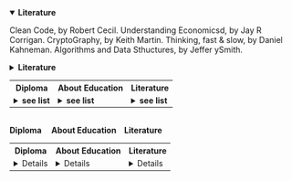 
<!-- DROPDOWN  -->
<details open>
  <summary>
    <b style="font-size:14px">
      Literature
    </b>
  </summary>
</details>

<!-- BOOK LIST -->
Clean Code, by Robert Cecil.
Understanding Economicsd, by Jay R Corrigan.
CryptoGraphy, by Keith Martin.
Thinking, fast & slow, by Daniel Kahneman.
Algorithms and Data Sthuctures, by Jeffer ySmith.


<!-- <tr><td> book1 </td></tr> -->





<!-- # MULTIPLE ROW TABLE
<table>
<th>
    literature:
</th>
    <tr>
      <td>
        book1
      </td>
    </tr>
    <tr>
      <td>
        book2
      </td>
    </tr>
    <tr>
      <td>
        book3
      </td>
    </tr>
    <tr>
      <td>
        book4
      </td>
    </tr>
</table> -->

<!-- DROP DOWN LIST  -->
<details close>
  <summary>
    <b style="font-size:14px">
      Literature
    </b>
  </summary>
  <br > • Clean Code, by Robert Cecil. </br> 
  <br> • Understanding Economicsd, by Jay R Corrigan. </br> 
  <br> • CryptoGraphy, by Keith Martin. </br> 
  <br> • Thinking, fast & slow, by Daniel Kahneman. </br>                 
  <br> • Algorithms and Data Sthuctures, by Jeffery Smith. </br>  
</details>


<table style="width:100%">                     
    <th> Diploma</th>     
    <th> About Education</th>     
    <th> Literature </th>     
        <tr>                
            <td> 
<details close>
  <summary>
    <b style="font-size:14px"> see list </b>
  </summary>
  <br > • Clean Code, by Robert Cecil. </br> 
  <br> • Understanding Economicsd, by Jay R Corrigan. </br> 
  <br> • CryptoGraphy, by Keith Martin. </br> 
  <br> • Thinking, fast & slow, by Daniel Kahneman. </br>                 
  <br> • Algorithms and Data Sthuctures, by Jeffery Smith. </br>  
</details>
             </td>
            <td> 
<details close>
  <summary>
    <b style="font-size:14px">
      see list
    </b>
  </summary>
  <br > • Clean Code, by Robert Cecil. </br> 
  <br> • Understanding Economicsd, by Jay R Corrigan. </br> 
  <br> • CryptoGraphy, by Keith Martin. </br> 
  <br> • Thinking, fast & slow, by Daniel Kahneman. </br>                 
  <br> • Algorithms and Data Sthuctures, by Jeffery Smith. </br>  
</details>
             </td>
            <td> 
<details close>
  <summary>
    <b style="font-size:14px">
      see list
    </b>
  </summary>
  <br > • Clean Code, by Robert Cecil. </br> 
  <br> • Understanding Economicsd, by Jay R Corrigan. </br> 
  <br> • CryptoGraphy, by Keith Martin. </br> 
  <br> • Thinking, fast & slow, by Daniel Kahneman. </br>                 
  <br> • Algorithms and Data Sthuctures, by Jeffery Smith. </br>  
</details>
             </td>
        </tr>                        
</table>  




<!-- <table style="width:100%">    -->
<br>
<b><th>Diploma&emsp;</th><th> About Education&emsp;</th><th>Literature&emsp;</th></b> 

</br>
<!-- </table>   -->


<table style="width:100%">                     
    <th> Diploma</th>     
    <th> About Education</th>     
    <th> Literature </th>     
  <tr>
    <td valign="top">
      <details close>
      <img src="assets/images/Diploma-1.svg" width="700px" height="700px">
      <img src="assets/images/Diploma-2.svg" width="700px" height="700px">
      <img src="assets/images/Diploma-3.svg" width="700px" height="700px">
      <img src="assets/images/Diploma-4.svg" width="700px" height="700px">
      </details>
    </td>
    <td valign="top">
      <details close>
        <a href="https://www.bi.edu/about-bi/">
        - BI Business school</a>
        </br> 
        <a href="https://www.bi.edu/programmes-and-individual-courses/bachelor-programmes/business-administration/?_ga=2.234882433.1428810685.1663844919-999560012.1663061493&_gac=1.124785016.1663844919.Cj0KCQjwj7CZBhDHARIsAPPWv3fnPSi5MZKxDILr882sr-8W3nlR6RDp1UhAD5TqfGbF1ibW1Hm0GGUaArWWEALw_wcB&_gl=1*1wb6rzy*_ga*OTk5NTYwMDEyLjE2NjMwNjE0OTM.*_ga_SY3KTJF2RZ*MTY2Mzg0NDkxOS4yLjAuMTY2Mzg0NDkxOS4wLjAuMA..">
        - My Degree</a>
      </details>
    </td>
    <td valign="top"> 
      <details close>
        &emsp; • &emsp; Clean Code, by Robert Cecil. </br> 
        &emsp; • &emsp; Understanding Economicsd, by Jay R Corrigan. </br> 
        &emsp; • &emsp; CryptoGraphy, by Keith Martin. </br> 
        &emsp; • &emsp; Thinking, fast & slow, by Daniel Kahneman. </br>                 
        &emsp; • &emsp; Algorithms and Data Sthuctures, by Jeffery Smith. </br>  
      </details>
    </td>
  </tr>
</table>


<!-- DROP DOWN TABLE  -->
<!-- <details open>
  <summary>
    <b style="font-size:14px">
      Literature
    </b>
  </summary>
<table>                     
    <th> Column 1 </th>     
        <tr><td> book1 </td></tr>
        <tr><td> book2 </td></tr>
        <tr><td> book3 </td></tr>
        <tr><td> book4 </td></tr>
</table>       
</details> -->



<!-- <table>                     
    <th> Column 1 </th>     
    <th> Column 2 </th>     
    <th> Column 3 </th>     
        <tr>                
            <td> book1 </td>
            <td> book2 </td>
            <td> book3 </td>
        </tr>               
        <tr>                
            <td> book1 </td>
            <td> book2 </td>
            <td> book3 </td>
        </tr>               
</table>   -->

<!-- 
<table>
    <th>
        Column 1
    </th>
    <th>
        Column 2
    </th>
    <th>
        Column 3
    </th>
  <tr>
    <td>
      book1
    </td>
    <td>
      book1
    </td>
    <td>
      book1
    </td>
  </tr>
</table>
 -->

